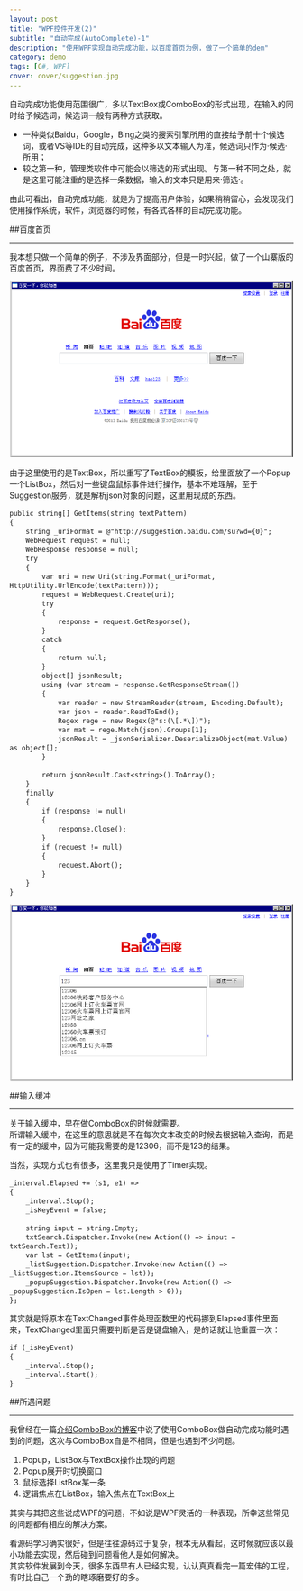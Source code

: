 ```yaml
---
layout: post
title: "WPF控件开发(2)"
subtitle: "自动完成(AutoComplete)-1"
description: "使用WPF实现自动完成功能，以百度首页为例，做了一个简单的dem"
category: demo
tags: [C#, WPF]
cover: cover/suggestion.jpg
---
```


自动完成功能使用范围很广，多以TextBox或ComboBox的形式出现，在输入的同时给予候选词，候选词一般有两种方式获取。  

* 一种类似Baidu，Google，Bing之类的搜索引擎所用的直接给予前十个候选词，或者VS等IDE的自动完成，这种多以文本输入为准，候选词只作为·候选·所用；
* 较之第一种，管理类软件中可能会以筛选的形式出现。与第一种不同之处，就是这里可能注重的是选择一条数据，输入的文本只是用来·筛选·。

由此可看出，自动完成功能，就是为了提高用户体验，如果稍稍留心，会发现我们使用操作系统，软件，浏览器的时候，有各式各样的自动完成功能。  

##百度首页

---

我本想只做一个简单的例子，不涉及界面部分，但是一时兴起，做了一个山寨版的百度首页，界面费了不少时间。  

![百度首页](image/wpf/baidu.png)

由于这里使用的是TextBox，所以重写了TextBox的模板，给里面放了一个Popup一个ListBox，然后对一些键盘鼠标事件进行操作，基本不难理解，至于Suggestion服务，就是解析json对象的问题，这里用现成的东西。  

    public string[] GetItems(string textPattern)
    {
        string _uriFormat = @"http://suggestion.baidu.com/su?wd={0}";
        WebRequest request = null;
        WebResponse response = null;
        try
        {
            var uri = new Uri(string.Format(_uriFormat, HttpUtility.UrlEncode(textPattern)));
            request = WebRequest.Create(uri);
            try
            {
                response = request.GetResponse();
            }
            catch
            {
                return null;
            }
            object[] jsonResult;
            using (var stream = response.GetResponseStream())
            {
                var reader = new StreamReader(stream, Encoding.Default);
                var json = reader.ReadToEnd();
                Regex rege = new Regex(@"s:(\[.*\])");
                var mat = rege.Match(json).Groups[1];
                jsonResult = _jsonSerializer.DeserializeObject(mat.Value) as object[];
            }
    
            return jsonResult.Cast<string>().ToArray();
        }
        finally
        {
            if (response != null)
            {
                response.Close();
            }
            if (request != null)
            {
                request.Abort();
            }
        }
    }
    

![Suggestion](image/wpf/suggestion.png)

##输入缓冲

---

关于输入缓冲，早在做ComboBox的时候就需要。  
所谓输入缓冲，在这里的意思就是不在每次文本改变的时候去根据输入查询，而是有一定的缓冲，因为可能我需要的是12306，而不是123的结果。  

当然，实现方式也有很多，这里我只是使用了Timer实现。  

    _interval.Elapsed += (s1, e1) =>
    {
        _interval.Stop();
        _isKeyEvent = false;
    
        string input = string.Empty;
        txtSearch.Dispatcher.Invoke(new Action(() => input = txtSearch.Text));
        var lst = GetItems(input);
        _listSuggestion.Dispatcher.Invoke(new Action(() => _listSuggestion.ItemsSource = lst));
        _popupSuggestion.Dispatcher.Invoke(new Action(() => _popupSuggestion.IsOpen = lst.Length > 0));
    };

其实就是将原本在TextChanged事件处理函数里的代码挪到Elapsed事件里面来，TextChanged里面只需要判断是否是键盘输入，是的话就让他重置一次：  

    if (_isKeyEvent)
    {
        _interval.Stop();
        _interval.Start();
    }


##所遇问题

---

我曾经在一篇[介绍ComboBox的博客](/blog/2013/03/29/winform-wpf-2/)中说了使用ComboBox做自动完成功能时遇到的问题，这次与ComboBox自是不相同，但是也遇到不少问题。  

1. Popup，ListBox与TextBox操作出现的问题
2. Popup展开时切换窗口
3. 鼠标选择ListBox某一条
4. 逻辑焦点在ListBox，输入焦点在TextBox上

其实与其把这些说成WPF的问题，不如说是WPF灵活的一种表现，所幸这些常见的问题都有相应的解决方案。  

看源码学习确实很好，但是往往源码过于复杂，根本无从看起，这时候就应该以最小功能去实现，然后碰到问题看他人是如何解决。  
其实软件发展到今天，很多东西早有人已经实现，认认真真看完一篇宏伟的工程，有时比自己一个劲的瞎琢磨要好的多。  
